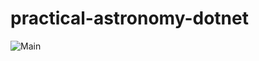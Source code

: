 # practical-astronomy-dotnet

![Main](https://github.com/jfcarr-astronomy/practical-astronomy-dotnet/workflows/Main/badge.svg)
